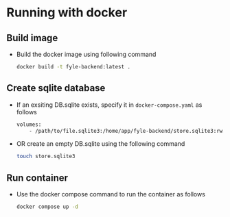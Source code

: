 # Running with docker

## Build image

- Build the docker image using following command

    ```bash
    docker build -t fyle-backend:latest .
    ```

## Create sqlite database

- If an exsiting DB.sqlite exists, specify it in `docker-compose.yaml` as follows

    ```bash
    volumes:
        - /path/to/file.sqlite3:/home/app/fyle-backend/store.sqlite3:rw
    ```

- OR create an empty DB.sqlite using the following command

    ```bash
    touch store.sqlite3
    ```

## Run container

- Use the docker compose command to run the container as follows

    ```bash
    docker compose up -d
    ```

